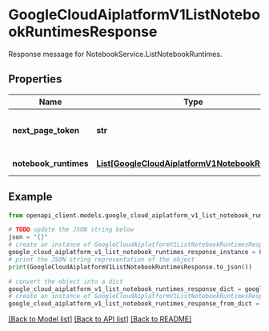 # GoogleCloudAiplatformV1ListNotebookRuntimesResponse

Response message for NotebookService.ListNotebookRuntimes.

## Properties

Name | Type | Description | Notes
------------ | ------------- | ------------- | -------------
**next_page_token** | **str** | A token to retrieve next page of results. Pass to ListNotebookRuntimesRequest.page_token to obtain that page. | [optional] 
**notebook_runtimes** | [**List[GoogleCloudAiplatformV1NotebookRuntime]**](GoogleCloudAiplatformV1NotebookRuntime.md) | List of NotebookRuntimes in the requested page. | [optional] 

## Example

```python
from openapi_client.models.google_cloud_aiplatform_v1_list_notebook_runtimes_response import GoogleCloudAiplatformV1ListNotebookRuntimesResponse

# TODO update the JSON string below
json = "{}"
# create an instance of GoogleCloudAiplatformV1ListNotebookRuntimesResponse from a JSON string
google_cloud_aiplatform_v1_list_notebook_runtimes_response_instance = GoogleCloudAiplatformV1ListNotebookRuntimesResponse.from_json(json)
# print the JSON string representation of the object
print(GoogleCloudAiplatformV1ListNotebookRuntimesResponse.to_json())

# convert the object into a dict
google_cloud_aiplatform_v1_list_notebook_runtimes_response_dict = google_cloud_aiplatform_v1_list_notebook_runtimes_response_instance.to_dict()
# create an instance of GoogleCloudAiplatformV1ListNotebookRuntimesResponse from a dict
google_cloud_aiplatform_v1_list_notebook_runtimes_response_from_dict = GoogleCloudAiplatformV1ListNotebookRuntimesResponse.from_dict(google_cloud_aiplatform_v1_list_notebook_runtimes_response_dict)
```
[[Back to Model list]](../README.md#documentation-for-models) [[Back to API list]](../README.md#documentation-for-api-endpoints) [[Back to README]](../README.md)


